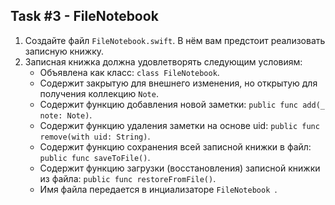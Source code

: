 ## Task #3 - FileNotebook

1. Создайте файл `FileNotebook.swift`. В нём вам предстоит реализовать записную книжку. 
2. Записная книжка должна удовлетворять следующим условиям:
	* Объявлена как класс: `class FileNotebook`.
	* Содержит закрытую для внешнего изменения, но открытую для получения коллекцию `Note`.
	* Содержит функцию добавления новой заметки: `public func add(_ note: Note)`.
	* Содержит функцию удаления заметки на основе uid: `public func remove(with uid: String)`.
	* Содержит функцию сохранения всей записной книжки в файл: `public func saveToFile()`.
	* Содержит функцию загрузки (восстановления) записной книжки из файла: `public func restoreFromFile()`.
	* Имя файла передается в инциализаторе `FileNotebook `.
 
